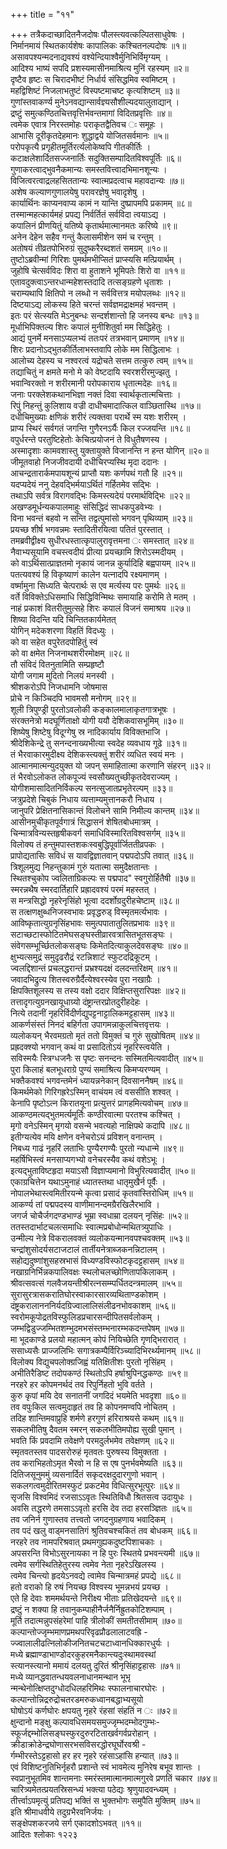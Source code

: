 +++
title = "११"

+++
तत्रैकदाच्छादितनैजदोषः पौलस्त्यवत्कल्पितसाधुवेषः ।  
निर्मानमायं स्थितकार्यशेषः कापालिकः कश्चितनल्पदोषः ॥१॥  
असावपश्यन्मदनाद्यवश्यं वश्येन्दियाश्वैर्मुनिभिर्विमृग्यम् ।  
आदिश्य भाष्यं सपदि प्रशस्यमासीनमाश्रित्य मुनिं रहस्यम् ॥२॥  
दृष्टैव हृष्टः स चिरादभीष्टं निर्धार्य संसिद्धमिव स्वमिष्टम् ।  
महद्विशिष्टं निजलाभतुष्टं विस्पष्टमाचष्ट कृत्यशिष्टम् ॥३॥  
गुणांस्तवाकर्ण्य मुनेऽनवद्यान्सार्वज्ञ्यसौशील्यदयालुताद्यान् ।  
द्रष्टुं समुत्कण्ठितचित्तवृत्तिर्भवन्तमागां विदितप्रवृत्तिः ॥४॥  
त्वमेक एवात्र निरस्तमोहः पराकृतद्वैतिवच ः समूहः ।  
आभासि दूरीकृतदेहमानः शुद्धाद्वये योजितसर्वमानः ॥५॥  
परोपकृत्यै प्रगृहीतमूर्तिरर्त्यलोकेष्वपि गीतकीर्तिः ।  
कटाक्षलेशार्दितसज्जनार्तिः सदुक्तिसम्पादितविश्वपूर्तिः ॥६॥  
गुणाकरत्वाद्भुवनैकमान्यः समस्तवित्त्वादभिमानशून्यः ।  
विजित्वरत्वाद्रलहसिततान्यः स्वात्मप्रदत्वाच महावदान्यः ॥७॥  
अशेष कल्याणगुणालयेषु परावरज्ञेषु भवादृशेषु ।  
कार्यार्थिनः काप्यनवाप्य कामं न यान्ति दुष्प्रापमपि प्रकामम् ॥८॥  
तस्मान्महत्कार्यमहं प्रपद्य निर्वर्तितं सर्वविदा त्वयाऽद्य ।  
कपालिनं प्रीणयितुं यतिष्ये कृतार्थमात्मानमतः करिष्ये ॥९॥  
अनेन देहेन सहैव गन्तुं कैलासमीशेन समं च रन्तुम् ।  
अतोषयं तीव्रतपोभिरुग्रं सुदुष्करैरब्दशतं समग्रम् ॥१०॥  
तुष्टोऽब्रवीन्मां गिरिशः पुमर्थमभीप्सितं प्राप्स्यसि मत्प्रियार्थम् ।  
जुहोषि चेत्सर्वविदः शिरा वा हुताशने भूमिपतेः शिरो वा ॥११॥  
एतावदुक्त्वाऽन्तरधान्महेशस्तदादि तत्सङ्ग्रहणे धृताशः ।  
चराम्यथापि क्षितिपो न लब्धो न सर्ववित्तत्र मयोपलब्धः ॥१२॥  
दिष्टयाऽद्य लोकस्य हिते चरन्तं सर्वज्ञमद्राक्षमहं भवन्तम् ।  
इतः परं सेत्स्यति मेऽनुबन्धः सन्दर्शशान्तो हि जनस्य बन्धः ॥१३॥  
मूर्धाभिपिक्तल्य शिरः कपालं मुनीशितुर्वा मम सिद्धिहेतुः ।  
आद्यं पुनर्मे मनसाऽप्यलभ्यं ततःपरं तत्रभवान् प्रमाणम् ॥१४॥  
शिरः प्रदानोऽद्भुतकीर्तिलाभस्तवापि लोके मम सिद्धिलाभः ।  
आलोच्य देहस्य च नश्वरत्वं यद्रोचते सत्तम तत्कुरु त्वम् ॥१५॥  
तद्याचितुं न क्षमते मनो मे को वेष्टदायि स्वरशरीरमुज्झतु ।  
भवान्विरक्तो न शरीरमानी परोपकाराय धृतात्मदेहः ॥१६॥  
जनाः परक्लेशकथानभिज्ञा नक्तं दिवा स्वार्थकृतात्मचित्ताः ।  
रिपुं निहन्तुं कुलिशाय वज्री दाधीचमादात्किल वाञ्छितास्थि ॥१७॥  
दधीचिमुख्याः क्षणिकं शरीरं त्यक्तवा परार्थे स्म यशः शरीरम् ।  
प्राप्य स्थिरं सर्वगतं जगन्ति गुणैरनऽर्यैः किल रज्जयन्ति ॥१८॥  
वपुर्धरन्ते परतुष्टिहेतोः केचित्प्रयोजनं ते विधुतैषणस्य ।  
अस्मादृशाः कामवशास्तु युक्तायुक्ते विजानन्ति न हन्त योगिन् ॥२०॥  
जीमूतवाहो निजजीवदायी दधीचिरप्यस्थि मृदा ददानः ।  
आचन्द्रतारार्कमपायशून्यं प्राप्तौ यशः कर्णपथं गतौ हि ॥२१॥  
यदप्यदेयं ननु देहवद्भिर्मयाऽर्थितं गर्हितमेव सद्भिः ।  
तथाऽपि सर्वत्र विरागवद्भिः किमस्त्यदेयं परमार्थविद्भिः ॥२२॥  
अखण्डमूर्धन्यकपालमाहुः संसिद्धिदं साधकपुडवेभ्यः ।  
विना भवन्तं बहवो न सन्ति तद्वत्पुमांसो भगवन् पृथिव्याम् ॥२३॥  
प्रयच्छ शीर्ष भगवन्नमः स्तादितीरयित्वा पतितं पुरस्तात् ।  
तमब्रवीद्वीक्ष्य सुधीरधस्तात्कृपालुरावृत्तमना ः समस्तात् ॥२४॥  
नैवाभ्यसूयामि वचस्त्वदीयं प्रीत्या प्रयच्छामि शिरोऽस्मदीयम् ।  
को वाऽर्थिसात्प्राज्ञतमो नृकायं जानन्न कुर्यादिहि बह्वपायम् ॥२५॥  
पतत्यवश्यं हि विकृष्याणं कालेन यत्नादपि रक्ष्यमाणम् ।  
वर्ष्मामुना सिध्यति चेत्परार्थः स एव मर्त्यस्य परः पुमर्थः ॥२६॥  
वर्ते विविक्तेऽधिसमाधि सिद्धिविन्मिथः समायाहि करोमि ते मतम् ।  
नाहं प्रकाशं वितरीतुमुत्सहे शिरः कपालं विजनं समाश्रय ॥२७॥  
शिष्या विदन्ति यदि चिन्तितकार्यमेतत्  
योगिन् मदेकशरणा विहतिं विदध्युः ।  
को वा सहेत वपुरेतदपोहितुं स्वं  
को वा क्षमेत निजनाथशरीरमोक्षम् ॥२८॥  
तौ संविदं वितनुतामिति सम्प्रहृष्टौ  
योगी जगाम मुदितो निलयं मनस्वी ।  
श्रीशकरोऽपि निजधामनि जोषमास  
प्रोचे न किञ्चिदपि भावमसौ मनोगम् ॥२९॥  
शूली त्रिपुण्ड्री पुरतोऽवलोकी कङ्कालमालाकृतगात्रभूषः ।  
संरक्तनेत्रो मदघूर्णिताक्षो योगी ययौ देशिकवासभूमिम् ॥३०॥  
शिष्येषु शिष्टेषु विदूग्गेषु स्र नादिकार्याय विविक्तभाजि ।  
श्रीदेशिकेन्द्रे तु सनन्दनाख्यभीत्या स्वदेह व्यवधाय गूढे ॥३१॥  
तं भैरवाकारमुदीक्ष्य देशिकस्त्यक्तुं शरीरं व्यधित स्वयं मनः ।  
आत्मानमात्मन्युदयुक्त यो जपन् समाहितात्मा करणानि संहरन् ॥३२॥  
तं भैरवोऽलोकत लोकपूज्यं स्वसौख्यतुच्छीकृतदेवराज्यम् ।  
योगीशमासादितनिर्विकल्प सनत्सुजातप्रभृतेरल्पम् ॥३३॥  
जत्रुप्रदेशे चिबुकं निधाय व्यत्ताम्यमुत्तानकरौ निधाय ।  
जानुपरि प्रेक्षितनासिकान्तं विलोचने सामि निमील्य कान्तम् ॥३४॥  
आसीनमुचीकृतपूर्वगात्रं सिद्धासनं शेषितबोधमात्रम् ।  
चिन्मात्रविन्यस्तहृषीकवर्ग समाधिविस्मारितविश्वसर्गम् ॥३५॥  
विलोक्य तं हन्तुमपास्तशकःस्वबुद्धिपूर्वार्जिततीव्रपकः ।  
प्रापोद्यतासिः सविधं स यावद्विज्ञातवान् पद्मपदोऽपि तवात् ॥३६॥  
त्रिशूलमुद्य निहन्तुकामं गुरुं यतात्मा समुदैक्षतान्तः ।  
स्थितश्चुकोप ज्वलिताग्रिकल्पः स पद्मपाद" स्वगुरोर्हितैषी ॥३७॥  
स्मरन्नथैष स्मरदार्तिहारि प्रह्रादवश्यं परमं महस्तत् ।  
स मन्त्रसिद्धो नृहरेनृसिंहो भूत्वा ददर्शोग्रदुरीहचेष्टाम् ॥३८॥  
स तत्क्षणक्षुब्धनिजस्वभावः प्रवृद्धरुड् विस्मृतमर्त्यभावः ।  
आविष्कृतात्युग्रनृसिंहभावः समुत्पपातातुलितप्रभावः ॥३९॥  
सटाच्छटास्फोटितमेघसङ्घस्तीव्रारवत्रासितभूतसङ्घः ।  
संवेगसम्भूर्च्छितलोकसङ्घः किमेतदित्याकुलदेवसङ्घः ॥४०॥  
क्षुभ्यत्समुद्रं समुदृढरौद्रं रटन्निशाटं स्फुटदद्रिकूटम् ।  
ज्वलद्दिशान्तं प्रचलद्धरान्तं प्रभ्रश्यदक्षं दलदन्तरिक्षम् ॥४१॥  
जवादभिद्रुत्य शितस्वरुग्रैर्दैत्येश्वरस्येव पुरा नखाग्रैः ।  
क्षिपक्तिशूलस्य स तस्य वक्षो ददार विक्षिप्तसुरारिपक्षः ॥४२॥  
तत्तादृगत्युग्रनखायूधाग्र्यो दंष्ट्रान्तरप्रोतदुरीहदेहः ।  
नित्ये तदानीं नृहरिर्विदीर्णद्युपट्टनाट्टालिकमट्टहासम् ॥४३॥  
आकर्णसंस्तं निनदं बहिर्गता उपागमन्नाकुलचित्तवृत्तयः ।  
व्यलोकयन् भैरवमग्रतो मृतं ततो विमुक्तं च गुरुं सुखोषितम् ॥४४॥  
प्रह्रदक्श्यो भगवान् कथं वा प्रसादितोऽयं नृहरिस्त्वयेति ।  
सविस्मयैः स्त्रिग्धजनैः स पृष्टः सनन्दनः सस्मितमित्यवादीत् ॥४५॥  
पुरा किलाहं बलभूधराग्रे पुण्यं समाश्रित्य किमप्यरण्यम् ।  
भक्तैकवश्यं भगवन्तमेनं ध्यायन्ननेकान् दिवसाननैषम् ॥४६॥  
किमर्थमेको गिरिगह्ररेऽस्मिन् वाचंयम त्वं वससीति शश्वत् ।  
केनापि पृष्टोऽत्न किरातयूना प्रत्युत्तरं प्रागहमित्यवोचम् ॥४७॥  
आकण्ठमत्यद्भुतमर्त्यमूर्तिः कण्ठीरवात्मा परतश्च कश्चित् ।  
मृगो वनेऽस्मिन् मृगयो वसन्मे भवत्यहो नाक्षिपथे कदापि ॥४८॥  
इतीग्यत्येव मयि क्षणेन वनेचरोऽयं प्रविशन् वनान्तम् ।  
निबध्य गाढं नृहरिं लताभिः पुण्यैरगण्यैः पुरतो न्यधान्मे ॥४९॥  
महर्षिभिस्त्वं मनसाप्यगभ्यो वनेचरस्यैव कथं वशेऽभूः ।  
इत्यद्भुताविष्टहृदा मयाऽसौ विज्ञाप्यमानो विभुरित्यवादीत् ॥५०॥  
एकाग्रचित्तेन यथाऽमुनाहं ध्यातस्तथा धातृमुखैर्न पूर्वैः ।  
नोपालभेथास्त्वमितीरयन्मे कृत्वा प्रसादं कृतवांस्तिरोधिम् ॥५१॥  
आकर्ण्य तां पद्मपदस्य वाणीमानन्दमग्रैरखिलैरभावि ।  
जगर्ज चोचैर्जगदण्डभाण्डं भूम्रा स्वधाम्रा दलयन् नृसिंहः ॥५२॥  
ततस्तदार्भाटचलत्समाधिः स्वात्मप्रबोधोन्मथितत्र्युपाधिः ।  
उन्मील्य नेत्रे विकरालवक्तं व्यलोकयन्मानवपश्चवक्तम् ॥५३॥  
चन्द्रांशुसोदर्यसटाजटालं तार्तीयनेत्राब्जकनन्निटालम् ।  
सहोद्यदुष्णांशुसहस्रभासं विध्यण्डविस्फोटकृदट्टहासम् ॥५४॥  
नखाग्रनिर्भिन्नकपालिवक्षः स्थलोचलच्छोणितापकिलाकम् ।  
श्रीवत्सवत्सं गलवैजयन्तीश्रीरत्नसम्म्पर्धितदन्त्रमालम् ॥५५॥  
सुरासुरत्रासकरातिघोरस्वाकारसारव्यथिताण्डकोशम् ।  
दंष्ट्रकरालानननिर्यदग्रिज्वालालिसंलीढनभोवकाशम् ॥५६॥  
स्वरोमकूपोद्रतविस्फुलिडप्रचारसन्दीपितसर्वलोकम् ।  
जम्भद्विडुज्जम्भितशम्भुदमभसंस्तम्भनारम्भकदन्तपेषम् ॥५७॥  
मा भूदकाण्डे प्रलयो महात्मन् कोपं नियिच्छेति गृणद्भिरारात् ।  
ससाध्यसैः प्राज्जलिभिः सगात्रकम्पैर्विरिञ्च्यादिभिरर्थ्यमानम् ॥५८॥  
विलोक्य विद्युचपलोक्ग्रजिह्वं यतिक्षितीशः पुरतो नृसिंहम् ।  
अभीतिरैडिष्ट तदोपकण्ठं स्थितोऽपि हर्षाश्रुपिनद्धकण्ठः ॥५९॥  
नरहरे हर कोपमनर्थदं तव रिपुर्निहतो भुवि वर्तते ।  
कुरु कृपां मयि देव सनातनीं जगदिदं भयमेति भवदृशा ॥६०॥  
तव वपुःकिल सत्वमुदाहृतं तव हि कोपनमण्वपि नोचितम् ।  
तदिह शान्तिमवाप्रुहि शर्मणे हरगुणं हरिराश्रयसे कथम् ॥६१॥  
सकलभीतिषु दैवतम स्मरन् सकलभीतिमपोह्य सुखी पुमान् ।  
भवति किं प्रवदामि तवेक्षणे परमदुर्लभमेव तवेक्षणम् ॥६२॥  
स्मृतवतस्तव पादसरोरुहं मृतवतः पुरुषस्य विमुक्तता ।  
तव कराभिहतोऽमृत भैरवो न हि स एष पुनर्भवमेष्यति ॥६३॥  
दितिजसूनुममुं व्यसनार्दितं सकृदरक्षदुदारगुणो भवान् ।  
सकलगत्वमुदीरितमस्फुटं प्रकटमेव विधित्सुरभूत्पुरः ॥६४॥  
सृजसि विश्वमिदं रजसाऽऽवृतः स्थितिविधौ श्रितसत्व उदायुधः ।  
अवसि तद्धरणे तमसाऽऽवृतो हरसि देव तदा हरसञ्ज्ञितः ॥६५॥  
तव जनिर्न गुणास्तव तत्त्वतो जगदनुग्रहणाय भवादिकम् ।  
तव पदं खलु वाड्मनसातिगं श्रुतिवचश्चकितं तव बोधकम् ॥६६॥  
नरहरे तव नामपरिश्रवात् प्रथमगुह्यकदुष्टपिशाचकाः ।  
अपसरन्ति विभोऽसुरनायका न हि पुरः स्थितये प्रभवन्त्यमी ॥६७॥  
त्वमेव सर्गस्थितिहेतुरस्य त्वमेव नेता नृहरेऽखिलस्य ।  
त्वमेव चिन्त्यो हृदयेऽनवद्ये त्वामेव चिन्मात्रमहं प्रपद्ये ॥६८॥  
हतो वराको हि रुषं नियच्छ विश्वस्य भूमन्नभयं प्रयच्छ ।  
एते हि देवाः शममर्थयन्ते निरीक्ष्य भीताः प्रतिखेदयन्ते ॥६९॥  
द्रष्टुं न शक्या हि तवानुकम्पाहीनैर्जनैर्निह्रुतकोटिशम्पाम् ।  
मूर्ति तदात्मन्नुपसंहरेमां पाहि त्रीलोकीं समतीतसीमाम् ॥७०॥  
कल्पान्तोज्जृम्भमाणप्रमथपरिवृढप्रौढलालाटवह्रि -  
ज्ज्वालालीढत्निलोकीजनितचटचटाध्वानधिक्कारधुर्यः ।  
मध्ये ब्रह्माण्डाभाण्डोदरकुहरमनैकान्त्यदुःस्थामवस्थां  
स्त्यानस्त्यानो ममायं दलयतु दुरितं श्रीनृसिंहाट्टहासः ॥७१॥  
मध्ये व्यानद्धवातन्धयवलनाधानमन्थान भूभृ  
न्मन्थेनोत्क्षिप्तदुग्धोदधिलहरिमिथः स्फालनाचारघोरः ।  
कल्पान्तोन्निद्ररुद्रोचतरडमरुकध्वानबद्धाभ्यसूयो  
घोषोऽयं कर्णघोरः क्षपयतु नृहरे रंहसां संहतिं न ः ॥७२॥  
क्षुन्दानो मङ्क्षु कल्पावधिसमयसमुज्जृम्भदम्भोदगुम्भः-  
स्फूर्जद्दम्भोलिसङ्घस्फुरदुरुरटिताखर्वगर्वप्ररोहान् ।  
क्रीडाक्रोडेन्द्रघोणासरभसविसरद्धोरघूर्घोरवश्री -  
र्गम्भीरस्तेऽट्टहासो हर हर नृहरे रहंसाऽहांसि हन्यात् ॥७३॥  
एवं विशिष्टनुतिभिर्नृहरौ प्रशान्ते स्वं भावमेत्य मुनिरेष बभूव शान्तः ।  
स्वप्रानुभूतमिव शान्तमनाः स्मरंस्तमात्मानमात्मगुरवे प्रणतिं चकार ॥७४॥  
चारित्र्यमेतत्प्रयतस्रिसन्ध्यं भक्त्या पठेद्यः श्रृणुयादवन्ध्यम् ।  
तीर्त्त्वाऽपमृत्युं प्रतिपद्य भक्तिं स भुक्तभोगः समुपैति मुक्तिम् ॥७५॥  
इति श्रीमाधवीये तदुग्रभैरवनिर्जयः ।  
सङ्क्षेपशकरजये सर्ग एकादशोऽभवत् ॥११॥  
आदितः श्लोकाः १२२३  
    
